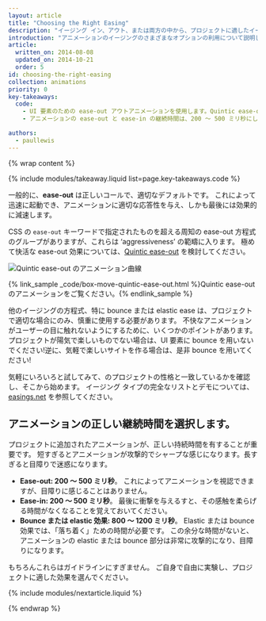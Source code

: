 ```yaml
---
layout: article
title: "Choosing the Right Easing"
description: "イージング イン、アウト、または両方の中から、プロジェクトに適したイージングを選択します。 多少快活にするのもよいでしょう!"
introduction: "アニメーションのイージングのさまざまなオプションの利用について説明しましたが、どの種類をプロジェクトで使用するか、また、アニメーションの継続時間についても考慮する必要があります。"
article:
  written_on: 2014-08-08
  updated_on: 2014-10-21
  order: 5
id: choosing-the-right-easing
collection: animations
priority: 0
key-takeaways:
  code:
    - UI 要素のための ease-out アウトアニメーションを使用します。Quintic ease-out は、非常使いやすく便利です。
    - アニメーションの ease-out と ease-in の継続時間は、200 ～ 500 ミリ秒にしてください。一方、 bounce および  elastic eases は、800 ～ 1200 ミリ秒にします。

authors:
  - paullewis
---
```

{% wrap content %}

{% include modules/takeaway.liquid list=page.key-takeaways.code %}

一般的に、**ease-out** は正しいコールで、適切なデフォルトです。 これによって迅速に起動でき、アニメーションに適切な応答性を与え、しかも最後には効果的に減速します。

CSS の `ease-out` キーワードで指定されたものを超える周知の ease-out 方程式のグループがありますが、これらは ‘aggressiveness’ の範疇に入ります。 極めて快活な ease-out 効果については、[Quintic ease-out](http://easings.net/#easeOutQuint) を検討してください。

<img src="imgs/quintic-ease-out-markers.png" alt="Quintic ease-out のアニメーション曲線" style="max-width: 300px"/>

{% link_sample _code/box-move-quintic-ease-out.html %}Quintic ease-out のアニメーションをご覧ください。{% endlink_sample %}

他のイージングの方程式、特に bounce または elastic ease は、プロジェクトで適切な場合にのみ、慎重に使用する必要があります。 不快なアニメーションがユーザーの目に触れないようにするために、いくつかのポイントがあります。 プロジェクトが陽気で楽しいものでない場合は、UI 要素に bounce を用いないでください!逆に、気軽で楽しいサイトを作る場合は、是非 bounce を用いてください!

気軽にいろいろと試してみて、のプロジェクトの性格と一致しているかを確認し、そこから始めます。 イージング タイプの完全なリストとデモについては、 [easings.net](http://easings.net) を参照してください。

## アニメーションの正しい継続時間を選択します。

プロジェクトに追加されたアニメーションが、正しい持続時間を有することが重要です。 短すぎるとアニメーションが攻撃的でシャープな感じになります。長すぎると目障りで迷惑になります。

* **Ease-out: 200 ～ 500 ミリ秒**。 これによってアニメーションを視認できますが、目障りに感じることはありません。
* **Ease-in: 200 ～ 500 ミリ秒**。 最後に衝撃を与えるすと、その感触を柔らげる時間がなくなることを覚えておいてください。
* **Bounce または elastic 効果: 800 ～ 1200 ミリ秒**。 Elastic または bounce 効果では、「落ち着く」ための時間が必要です。 この余分な時間がないと、アニメーションの elastic または bounce 部分は非常に攻撃的になり、目障りになります。

もちろんこれらはガイドラインにすぎません。 ご自身で自由に実験し、プロジェクトに適した効果を選んでください。

{% include modules/nextarticle.liquid %}

{% endwrap %}
